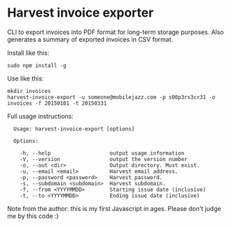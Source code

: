 # Harvest invoice exporter

CLI to export invoices into PDF format for long-term storage purposes. Also generates a summary of exported invoices in CSV format.

Install like this:

    sudo npm install -g

Use like this:

	mkdir invoices
    harvest-invoice-export -u someone@mobilejazz.com -p s00p3rs3cr31 -o invoices -f 20150101 -t 20150331

Full usage instructions:
```
  Usage: harvest-invoice-export [options]

  Options:

    -h, --help                   output usage information
    -V, --version                output the version number
    -o, --out <dir>              Output directory. Must exist.
    -u, --email <email>          Harvest email address.
    -p, --password <password>    Harvest password.
    -s, --subdomain <subdomain>  Harvest subdomain.
    -f, --from <YYYYMMDD>        Starting issue date (inclusive)
    -t, --to <YYYYMMDD>          Ending issue date (inclusive)
```

Note from the author: this is my first Javascript in ages. Please don't judge me by this code :)
